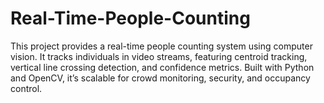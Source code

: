 # Real-Time-People-Counting
This project provides a real-time people counting system using computer vision. It tracks individuals in video streams, featuring centroid tracking, vertical line crossing detection, and confidence metrics. Built with Python and OpenCV, it’s scalable for crowd monitoring, security, and occupancy control.

